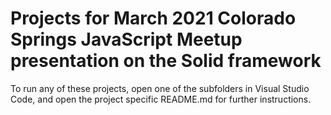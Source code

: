# Projects for March 2021 Colorado Springs JavaScript Meetup presentation on the Solid framework

To run any of these projects, open one of the subfolders in Visual Studio Code, and open the project specific README.md for further instructions.
